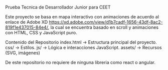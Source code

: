 Prueba Tecnica de Desarrollador Junior para CEET

Este proyecto se basa en mapa interactivo con animaciones de acuerdo al enlace de Adobe XD 
https://xd.adobe.com/view/d1b7cadf-1656-43df-8ac2-819f1e437015-84e4/, la cual se encuentra basado en scroll y animaciones con HTML, CSS y JavaScript puro.


Contenido del Repositorio
index.html → Estructura principal del proyecto.
css/ → Estilos.
js/ → Lógica e interacciones JavaScript.
assets/ → Recursos (SVG, imágenes)

De este repositorio no requiere de ninguna libreria como react o angular.
